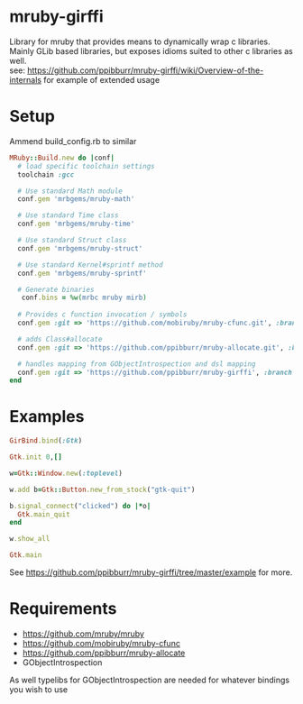 mruby-girffi
============
Library for mruby that provides means to dynamically wrap c libraries.  
Mainly GLib based libraries, but exposes idioms suited to other c libraries as well.  
see: https://github.com/ppibburr/mruby-girffi/wiki/Overview-of-the-internals for example of extended usage

Setup
===
Ammend build_config.rb to similar
```ruby
MRuby::Build.new do |conf|
  # load specific toolchain settings
  toolchain :gcc

  # Use standard Math module
  conf.gem 'mrbgems/mruby-math'

  # Use standard Time class
  conf.gem 'mrbgems/mruby-time'

  # Use standard Struct class
  conf.gem 'mrbgems/mruby-struct'

  # Use standard Kernel#sprintf method
  conf.gem 'mrbgems/mruby-sprintf'

  # Generate binaries
   conf.bins = %w(mrbc mruby mirb)
   
  # Provides c function invocation / symbols
  conf.gem :git => 'https://github.com/mobiruby/mruby-cfunc.git', :branch => 'master', :options => '-v'

  # adds Class#allocate
  conf.gem :git => 'https://github.com/ppibburr/mruby-allocate.git', :branch => 'master', :options => '-v'

  # handles mapping from GObjectIntrospection and dsl mapping
  conf.gem :git => 'https://github.com/ppibburr/mruby-girffi', :branch => 'master', :options => '-v'
end
```

Examples
===
```ruby
GirBind.bind(:Gtk)

Gtk.init 0,[]

w=Gtk::Window.new(:toplevel)

w.add b=Gtk::Button.new_from_stock("gtk-quit")

b.signal_connect("clicked") do |*o|
  Gtk.main_quit
end

w.show_all

Gtk.main
```

See https://github.com/ppibburr/mruby-girffi/tree/master/example for more.

Requirements
===
* https://github.com/mruby/mruby
* https://github.com/mobiruby/mruby-cfunc
* https://github.com/ppibburr/mruby-allocate
* GObjectIntrospection

As well typelibs for GObjectIntrospection are needed for whatever bindings you wish to use
